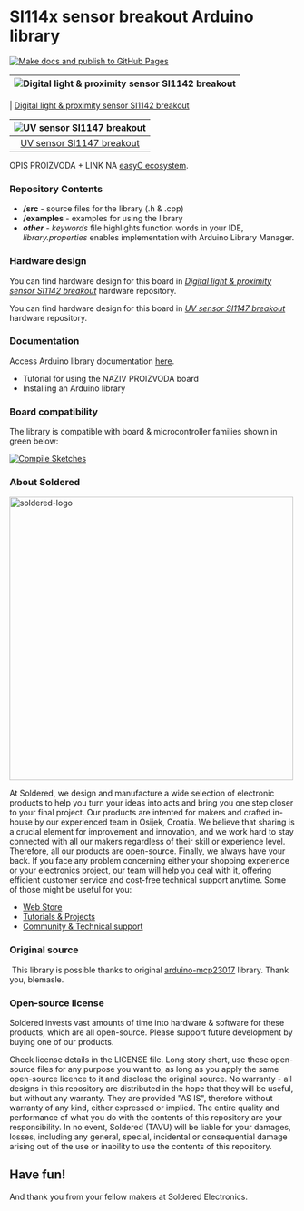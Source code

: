 # SI114x sensor breakout Arduino library

[![Make docs and publish to GitHub Pages](https://github.com/SolderedElectronics/Soldered-SI114X-sensor-easyC-Arduino-Library/actions/workflows/make_docs.yml/badge.svg?branch=dev)](https://github.com/SolderedElectronics/Soldered-SI114X-sensor-easyC-Arduino-Library/actions/workflows/make_docs.yml)

| ![Digital light & proximity sensor SI1142 breakout](https://upload.wikimedia.org/wikipedia/commons/8/8f/Example_image.svg) |
| :------------------------------------------------------------------------------------------------------------------------: |

| [Digital light & proximity sensor SI1142 breakout](https://www.solde.red/333074)

| ![UV sensor SI1147 breakout](https://upload.wikimedia.org/wikipedia/commons/8/8f/Example_image.svg) |
| :-------------------------------------------------------------------------------------------------: |
|                      [UV sensor SI1147 breakout](https://www.solde.red/333076)                      |

OPIS PROIZVODA + LINK NA [easyC ecosystem](https://www.soldered.com/en/easyC).

### Repository Contents

- **/src** - source files for the library (.h & .cpp)
- **/examples** - examples for using the library
- **_other_** - _keywords_ file highlights function words in your IDE, _library.properties_ enables implementation with Arduino Library Manager.

### Hardware design

You can find hardware design for this board in [_Digital light & proximity sensor SI1142 breakout_](https://github.com/SolderedElectronics/NAZIVPROIZVODA-hardware-design) hardware repository.

You can find hardware design for this board in [_UV sensor SI1147 breakout_](https://github.com/SolderedElectronics/NAZIVPROIZVODA-hardware-design) hardware repository.

### Documentation

Access Arduino library documentation [here](https://SolderedElectronics.github.io/Soldered-SI114X-sensor-easyC-Arduino-Library/).

- Tutorial for using the NAZIV PROIZVODA board
- Installing an Arduino library

### Board compatibility

The library is compatible with board & microcontroller families shown in green below:

[![Compile Sketches](http://github-actions.40ants.com/e-radionicacom/Soldered-SI114X-sensor-easyC-Arduino-Library/matrix.svg?branch=dev&only=Compile%20Sketches)](https://github.com/SolderedElectronics/Soldered-SI114X-sensor-easyC-Arduino-Library/actions/workflows/compile_test.yml)

### About Soldered

<img src="https://raw.githubusercontent.com/e-radionicacom/Soldered-SI114X-sensor-easyC-Arduino-Library/dev/extras/Soldered-logo-color.png" alt="soldered-logo" width="500"/>

At Soldered, we design and manufacture a wide selection of electronic products to help you turn your ideas into acts and bring you one step closer to your final project. Our products are intented for makers and crafted in-house by our experienced team in Osijek, Croatia. We believe that sharing is a crucial element for improvement and innovation, and we work hard to stay connected with all our makers regardless of their skill or experience level. Therefore, all our products are open-source. Finally, we always have your back. If you face any problem concerning either your shopping experience or your electronics project, our team will help you deal with it, offering efficient customer service and cost-free technical support anytime. Some of those might be useful for you:

- [Web Store](https://www.soldered.com/shop)
- [Tutorials & Projects](https://soldered.com/learn)
- [Community & Technical support](https://soldered.com/community)

### Original source

​
This library is possible thanks to original [arduino-mcp23017](https://github.com/blemasle/arduino-mcp23017) library. Thank you, blemasle.

### Open-source license

Soldered invests vast amounts of time into hardware & software for these products, which are all open-source. Please support future development by buying one of our products.

Check license details in the LICENSE file. Long story short, use these open-source files for any purpose you want to, as long as you apply the same open-source licence to it and disclose the original source. No warranty - all designs in this repository are distributed in the hope that they will be useful, but without any warranty. They are provided "AS IS", therefore without warranty of any kind, either expressed or implied. The entire quality and performance of what you do with the contents of this repository are your responsibility. In no event, Soldered (TAVU) will be liable for your damages, losses, including any general, special, incidental or consequential damage arising out of the use or inability to use the contents of this repository.

## Have fun!

And thank you from your fellow makers at Soldered Electronics.

